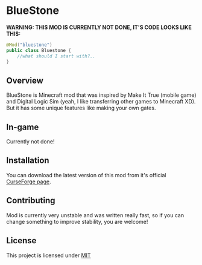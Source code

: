 # BlueStone
**WARNING: THIS MOD IS CURRENTLY NOT DONE, IT'S CODE LOOKS LIKE THIS:**
```java
@Mod("bluestone")
public class Bluestone {
    //what should I start with?..
}
```
## Overview

BlueStone is Minecraft mod that was inspired by Make It True (mobile game) and Digital Logic Sim (yeah, I like transferring other games to Minecraft XD). But it has some unique features like making your own gates.

## In-game
Currently not done!

## Installation

You can download the latest version of this mod from it's official [CurseForge page](https://work_in_progress).

## Contributing
Mod is currently very unstable and was written really fast, so if you can change something to improve stability, you are welcome!
## License
This project is licensed under [MIT](https://choosealicense.com/licenses/mit/)
